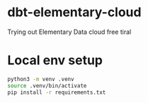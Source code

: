 # dbt-elementary-cloud

Trying out Elementary Data cloud free tiral



# Local env setup

```bash
python3 -m venv .venv
source .venv/bin/activate
pip install -r requirements.txt
```
